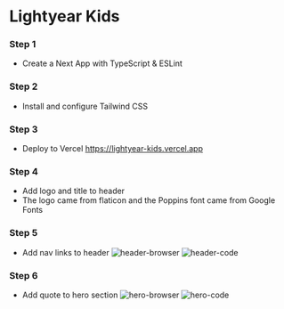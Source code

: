 # Lightyear Kids

### Step 1
- Create a Next App with TypeScript & ESLint

### Step 2
- Install and configure Tailwind CSS

### Step 3
- Deploy to Vercel
https://lightyear-kids.vercel.app

### Step 4
- Add logo and title to header
- The logo came from flaticon and the Poppins font came from Google Fonts

### Step 5
- Add nav links to header
![header-browser](https://user-images.githubusercontent.com/103267235/212741711-50b07b3b-54d1-44ef-91bd-259b6c2a3cea.png)
![header-code](https://user-images.githubusercontent.com/103267235/212741714-7ff8f2d0-de99-4cba-b843-7c4ca04f1764.png)

### Step 6
- Add quote to hero section
![hero-browser](https://user-images.githubusercontent.com/103267235/212743877-527d0113-eee4-4dff-a35e-0bb88c107c22.png)
![hero-code](https://user-images.githubusercontent.com/103267235/212743880-43a4bd18-dd96-4481-a7f4-37b395000911.png)

